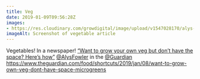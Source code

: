 ```yaml
---
title: Veg
date: 2019-01-09T09:56:28Z
images: 
- https://res.cloudinary.com/growdigital/image/upload/v1547028170/alys-190109.png
imageAlt: Screenshot of vegetable article
---
```


Vegetables! In a newspaper! [“Want to grow your own veg but don’t have the space? Here’s how”](https://www.theguardian.com/food/shortcuts/2019/jan/08/want-to-grow-own-veg-dont-have-space-microgreens) [@AlysFowler](https://twitter.com/@AlysFowler) in the [@Guardian](https://twitter.com/@guardian) <https://www.theguardian.com/food/shortcuts/2019/jan/08/want-to-grow-own-veg-dont-have-space-microgreens>

